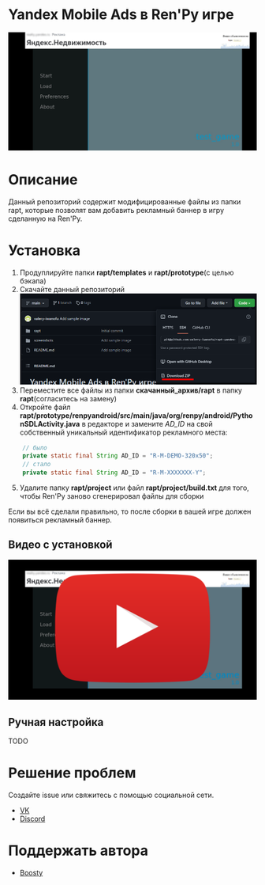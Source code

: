 # Yandex Mobile Ads в Ren'Py игре
![](screenshots/main_menu_ad.png)

# Описание
Данный репозиторий содержит модифицированные файлы из папки rapt, которые позволят вам добавить рекламный баннер в игру сделанную на Ren'Py.

# Установка
1. Продуплируйте папки **rapt/templates** и **rapt/prototype**(с целью бэкапа)
2. Скачайте данный репозиторий
![](screenshots/download_archive.png)
3. Переместите все файлы из папки **скачанный_архив/rapt** в папку **rapt**(согласитесь на замену)
4. Откройте файл **rapt/prototype/renpyandroid/src/main/java/org/renpy/android/PythonSDLActivity.java** в редакторе и замените *AD_ID* на свой собственный уникальный идентификатор рекламного места:
```java
    // было
    private static final String AD_ID = "R-M-DEMO-320x50";
    // стало
    private static final String AD_ID = "R-M-XXXXXXX-Y";
```
5. Удалите папку **rapt/project** или файл **rapt/project/build.txt** для того, чтобы Ren'Py заново сгенерировал файлы для сборки

Если вы всё сделали правильно, то после сборки в вашей игре должен появиться рекламный баннер.

## Видео с установкой
[![Video thumbnail](screenshots/youtube_video.png)](https://youtu.be/Aj6LSruOnT8)

## Ручная настройка
TODO

# Решение проблем
Создайте issue или свяжитесь с помощью социальной сети.
* [VK](https://vk.com/)
* [Discord](https://discordapp.com/users/844095423157239818)

# Поддержать автора
* [Boosty](https://boosty.to/iwanofu)
